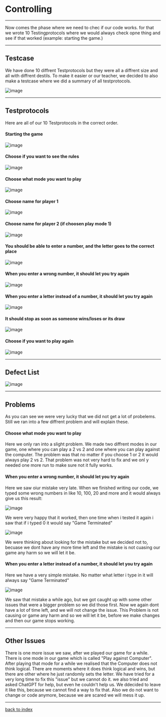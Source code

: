 # Controlling 
<hr> 
<p> Now comes the phase where we need to chec if our code works. for that we wrote 10 Testingprotocols where we would always check opne thing and see if that worked (example: starting the game.)</p>

<hr>

## Testcase 
<p> We have done 10 diffrent Testprotocols but they were all a diffrent size and all with diffrent destils. To make it easier or our teacher, we decided to also make a testcase where we did a summary of all testprotocols.</p>

![image](https://github.com/Fabiano2007/TicTacToe-Project/assets/142780434/569d6c47-6aaf-4d74-a3e7-16e4a8d08898)

<hr> 


## Testprotocols

<p> Here are all of our 10 Testprotocols in the correct order.</p>

#### Starting the game 
![image](https://github.com/Fabiano2007/TicTacToe-Project/assets/142780434/ca715171-fb2c-475c-ab82-bf8aee202a6f)

#### Choose if you want to see the rules
![image](https://github.com/Fabiano2007/TicTacToe-Project/assets/142780434/627c3613-60c4-41ca-96b5-031bf66de9b7)

#### Choose what mode you want to play
![image](https://github.com/Fabiano2007/TicTacToe-Project/assets/142780434/1d5f3784-a5a2-4c1c-9344-76dffce1f49d)

#### Choose name for player 1 
![image](https://github.com/Fabiano2007/TicTacToe-Project/assets/142780434/2201fb18-e9f6-4cb5-85ee-761fc4b27382)

#### Choose name for player 2 (if choosen play mode 1)
![image](https://github.com/Fabiano2007/TicTacToe-Project/assets/142780434/4dda2d8f-895c-4670-9c86-26cd43ae913d)

#### You should be able to enter a number, and the letter goes to the correct place
![image](https://github.com/Fabiano2007/TicTacToe-Project/assets/142780434/dd88ff16-1421-400f-b349-7eeabf1ef9b4)

#### When you enter a wrong number, it should let you try again
![image](https://github.com/Fabiano2007/TicTacToe-Project/assets/142780434/32d70631-a9a0-48a7-aa4b-28d545d1191a)

#### When you enter a letter instead of a number, it should let you try again 
![image](https://github.com/Fabiano2007/TicTacToe-Project/assets/142780434/2fcec3c8-ef54-4e45-9477-0e85336d7915)

#### It should stop as soon as someone wins/loses or its draw 
![image](https://github.com/Fabiano2007/TicTacToe-Project/assets/142780434/1ffeb882-3a96-4eb7-a83b-d080c0c6a56e)

#### Choose if you want to play again
![image](https://github.com/Fabiano2007/TicTacToe-Project/assets/142780434/9bacd218-5455-48f7-b77e-c43daeedca4e)

<hr> 

## Defect List 

![image](https://github.com/Fabiano2007/TicTacToe-Project/assets/142780434/1a9efbc8-b621-4d1d-a890-aecfe391b82c)

<hr> 

## Problems 
<p> As you can see we were very lucky that we did not get a lot of probelems. Still we ran into a few diffrent problem  and will explain these.</p>

#### Choose what mode you want to play
<p> Here we only ran into a slight problem. We made two diffrent modes in our game, one where you can play a 2 vs 2 and one where you can play against the computer. The problem was that no matter if you choose 1 or 2 it would always play 2 vs 
 2. That problem was not very hard to fix and we onl y needed one more run to make sure not it fully works. </p>

 #### When you enter a wrong number, it should let you try again
 <p> Here we saw oiur mistake very late. When we finished writing our code, we typed some wrong numbers in like 10, 100, 20 and more and it would always give us this result:
 
  ![image](https://github.com/Fabiano2007/TicTacToe-Project/assets/142780434/6ca92e65-13d7-4ffa-a3bf-394eab2def8f)

We were very happy that it worked, then one time when i tested it again i saw that if i typed 0 it would say "Game Terminated"

![image](https://github.com/Fabiano2007/TicTacToe-Project/assets/142780434/b147f75a-9609-43a4-8902-6c57906fd828)

We were thinking about looking for the mistake but we decided not to, becuase we dont have any more time left and the mistake is not cuasing our game any harm so we will let it be. </p>

#### When you enter a letter instead of a number, it should let you try again

<p> Here we have a very simple mistake. No matter what letter i type in it will always say "Game Terminated"
  
![image](https://github.com/Fabiano2007/TicTacToe-Project/assets/142780434/27d76667-f412-47e4-a216-dfae0b1e14b7)

We saw that mistake a while ago, but we got caught up with some other issues that were a bigger problem so we did those first. Now we again dont have a lot of time left, and we will not change the issue. This Problem is not causing or game any harm and so we will let it be, before we make changes and then our game stops working. </p>

<hr>

## Other Issues 
<p> There is one more issue we saw, after we played our game for a while. There is one mode in our game which is called "Play against Computer". After playing that mode for a while we realised that the Computer does not think logical. There are moments where it does think logical and wins, but there are other where he just randomly sets the letter. 
We have tried for a very long time to fix this "issue" but we cannot do it. we also tried and asked ChatGPT for help, but even he couldn't help us. 
We ddecided to leave it like this, because we cannot find a way to fix that. Also we do not want to change or code anymore, because we are scared we will mess it up. </p>

<hr>

[back to index](README.md)

 







